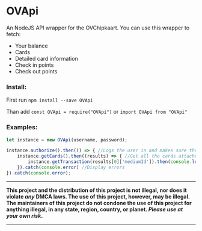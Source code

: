 # OVApi

An NodeJS API wrapper for the OVChipkaart. 
You can use this wrapper to fetch:
- Your balance
- Cards
- Detailed card information
- Check in points
- Check out points

### Install:
First run ```npm install --save OVApi```

Than add ```const OVApi = require("OVApi")``` or ```import OVApi from "OVApi"``` 

### Examples:
```javascript
let instance = new OVApi(username, password);

instance.authorize().then(() => { //Logs the user in and makes sure the tokens are all set
	instance.getCards().then((results) => { //Get all the cards attached to the account
		instance.getTransaction(results[0]['mediumId']).then(console.log).catch(console.error) //Display all the transaction today
	}).catch(console.error) //Display errors
}).catch(console.error);
```

--------------------------------------------------------------------------------

**This project and the distribution of this project is not illegal, nor does it violate _any_ DMCA laws. 
The use of this project, however, may be illegal. 
The maintainers of this project do not condone the use of this project for anything illegal, in any state, region, country, or planet. 
_Please use at your own risk_.**

--------------------------------------------------------------------------------
